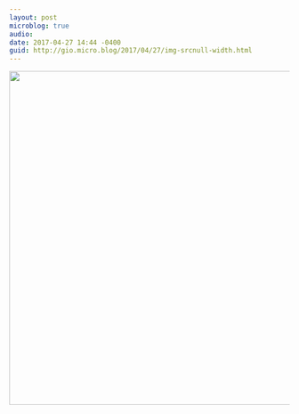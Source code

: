 ```yaml
---
layout: post
microblog: true
audio: 
date: 2017-04-27 14:44 -0400
guid: http://gio.micro.blog/2017/04/27/img-srcnull-width.html
---
```

<img src="(null)" width="600" height="600" style="height: auto" />
